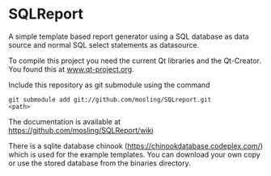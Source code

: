SQLReport
=========

A simple template based report generator using a SQL database as data source and 
normal SQL select statements as datasource.

To compile this project you need the current Qt libraries and the Qt-Creator.
You found this at www.qt-project.org.

Include this repository as git submodule using the command

<code>git submodule add git://github.com/mosling/SQLreport.git &lt;path&gt;</code>

The documentation is available at https://github.com/mosling/SQLReport/wiki

There is a sqlite database chinook (https://chinookdatabase.codeplex.com/) which is used for the example templates. You can download your own copy or use the stored database from the binaries directory.


